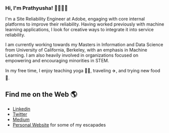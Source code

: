 ### Hi, I'm Prathyusha! 👋👩🏻‍💻

I'm a Site Reliability Engineer at Adobe, engaging with core internal platforms to improve their reliability. Having worked previously with machine learning applications, I look for creative ways to integrate it into service reliability. 

I am currently working towards my Masters in Information and Data Science from University of California, Berkeley, with an emphasis in Machine Learning. I am also heavily involved in organizations focused on empowering and encouraging minorities in STEM. 

In my free time, I enjoy teaching yoga 🧘🏻, traveling ✈️, and trying new food 🥘.

## Find me on the Web 🌎

- <a href="https://www.linkedin.com/in/pcharagondla/">Linkedin</a>
- <a href="https://twitter.com/pcharagondla">Twitter</a>
- <a href="https://medium.com/@pcharagondla">Medium</a>
- <a href="https://prathyushasai.github.io/">Personal Website</a> for some of my escapades

<!--
**prathyushasai/prathyushasai** is a ✨ _special_ ✨ repository because its `README.md` (this file) appears on your GitHub profile.

Here are some ideas to get you started:

- 🔭 I’m currently working on ...
- 🌱 I’m currently learning ...
- 👯 I’m looking to collaborate on ...
- 🤔 I’m looking for help with ...
- 💬 Ask me about ...
- 📫 How to reach me: ...
- 😄 Pronouns: ...
- ⚡ Fun fact: ...
-->
